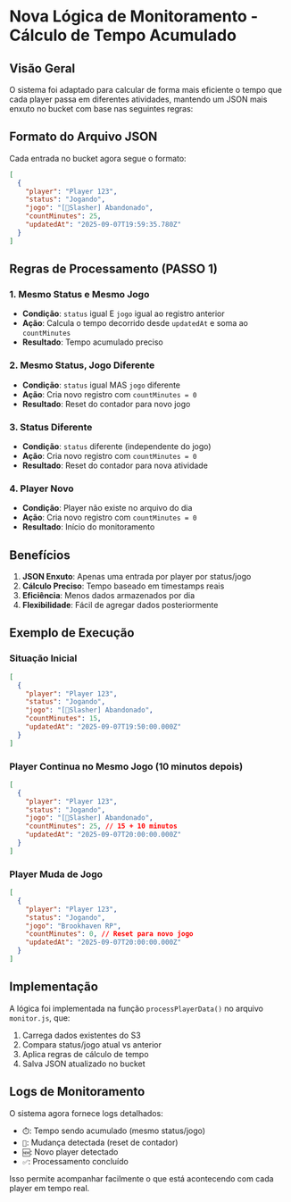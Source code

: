 # Nova Lógica de Monitoramento - Cálculo de Tempo Acumulado

## Visão Geral

O sistema foi adaptado para calcular de forma mais eficiente o tempo que cada player passa em diferentes atividades, mantendo um JSON mais enxuto no bucket com base nas seguintes regras:

## Formato do Arquivo JSON

Cada entrada no bucket agora segue o formato:

```json
[
  {
    "player": "Player 123",
    "status": "Jogando",
    "jogo": "[🔪Slasher] Abandonado",
    "countMinutes": 25,
    "updatedAt": "2025-09-07T19:59:35.780Z"
  }
]
```

## Regras de Processamento (PASSO 1)

### 1. Mesmo Status e Mesmo Jogo

- **Condição**: `status` igual E `jogo` igual ao registro anterior
- **Ação**: Calcula o tempo decorrido desde `updatedAt` e soma ao `countMinutes`
- **Resultado**: Tempo acumulado preciso

### 2. Mesmo Status, Jogo Diferente

- **Condição**: `status` igual MAS `jogo` diferente
- **Ação**: Cria novo registro com `countMinutes = 0`
- **Resultado**: Reset do contador para novo jogo

### 3. Status Diferente

- **Condição**: `status` diferente (independente do jogo)
- **Ação**: Cria novo registro com `countMinutes = 0`
- **Resultado**: Reset do contador para nova atividade

### 4. Player Novo

- **Condição**: Player não existe no arquivo do dia
- **Ação**: Cria novo registro com `countMinutes = 0`
- **Resultado**: Início do monitoramento

## Benefícios

1. **JSON Enxuto**: Apenas uma entrada por player por status/jogo
2. **Cálculo Preciso**: Tempo baseado em timestamps reais
3. **Eficiência**: Menos dados armazenados por dia
4. **Flexibilidade**: Fácil de agregar dados posteriormente

## Exemplo de Execução

### Situação Inicial

```json
[
  {
    "player": "Player 123",
    "status": "Jogando",
    "jogo": "[🔪Slasher] Abandonado",
    "countMinutes": 15,
    "updatedAt": "2025-09-07T19:50:00.000Z"
  }
]
```

### Player Continua no Mesmo Jogo (10 minutos depois)

```json
[
  {
    "player": "Player 123",
    "status": "Jogando",
    "jogo": "[🔪Slasher] Abandonado",
    "countMinutes": 25, // 15 + 10 minutos
    "updatedAt": "2025-09-07T20:00:00.000Z"
  }
]
```

### Player Muda de Jogo

```json
[
  {
    "player": "Player 123",
    "status": "Jogando",
    "jogo": "Brookhaven RP",
    "countMinutes": 0, // Reset para novo jogo
    "updatedAt": "2025-09-07T20:00:00.000Z"
  }
]
```

## Implementação

A lógica foi implementada na função `processPlayerData()` no arquivo `monitor.js`, que:

1. Carrega dados existentes do S3
2. Compara status/jogo atual vs anterior
3. Aplica regras de cálculo de tempo
4. Salva JSON atualizado no bucket

## Logs de Monitoramento

O sistema agora fornece logs detalhados:

- `⏱️`: Tempo sendo acumulado (mesmo status/jogo)
- `🔄`: Mudança detectada (reset de contador)
- `🆕`: Novo player detectado
- `✅`: Processamento concluído

Isso permite acompanhar facilmente o que está acontecendo com cada player em tempo real.
